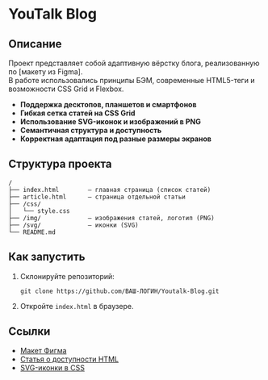 # YouTalk Blog

## Описание

Проект представляет собой адаптивную вёрстку блога, реализованную по [макету из Figma].  
В работе использовались принципы БЭМ, современные HTML5-теги и возможности CSS Grid и Flexbox.

- **Поддержка десктопов, планшетов и смартфонов**
- **Гибкая сетка статей на CSS Grid**
- **Использование SVG-иконок и изображений в PNG**
- **Семантичная структура и доступность**
- **Корректная адаптация под разные размеры экранов**

## Структура проекта

```
/
├── index.html        — главная страница (список статей)
├── article.html      — страница отдельной статьи
├── /css/
│   └── style.css
├── /img/             — изображения статей, логотип (PNG)
├── /svg/             — иконки (SVG)
└── README.md
```

## Как запустить

1. Склонируйте репозиторий:
   ```
   git clone https://github.com/ВАШ-ЛОГИН/Youtalk-Blog.git
   ```
2. Откройте `index.html` в браузере.

## Ссылки

- [Макет Фигма](https://www.figma.com/file/NsD6GG3ZWD29ZWzkCMUkjU/Youtalk---Blog?t=uSFxX1tmP6DXIxIn-1)
- [Статья о доступности HTML](https://developer.mozilla.org/ru/docs/Learn/Accessibility/HTML)
- [SVG-иконки в CSS](https://webcademy.ru/blog/47/)

